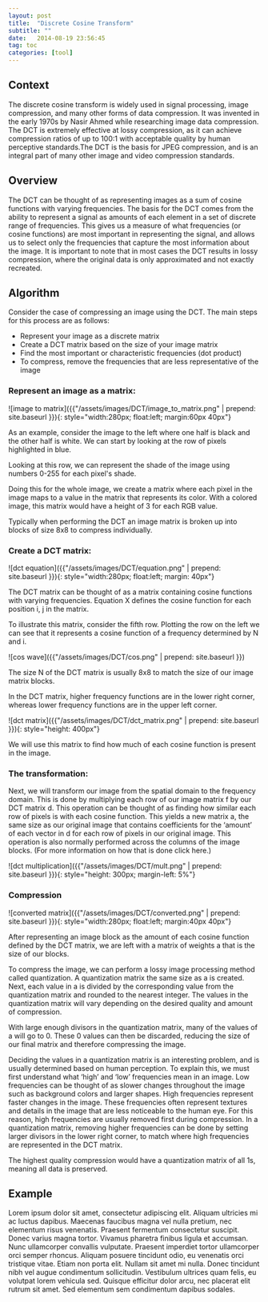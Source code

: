 ```yaml
---
layout: post
title:  "Discrete Cosine Transform"
subtitle: ""
date:   2014-08-19 23:56:45
tag: toc
categories: [tool]
---
```


## Context

The discrete cosine transform is widely used in signal processing, image compression, and many other forms of data compression. It was invented in the early 1970s by Nasir Ahmed while researching image data compression. The DCT is extremely effective at lossy compression, as it can achieve compression ratios of up to 100:1 with acceptable quality by human perceptive standards.The DCT is the basis for JPEG compression, and is an integral part of many other image and video compression standards.

## Overview

The DCT can be thought of as representing images as a sum of cosine functions with varying frequencies. The basis for the DCT comes from the ability to represent a signal as amounts of each element in a set of discrete range of frequencies. This gives us a measure of what frequencies (or cosine functions) are most important in representing the signal, and allows us to  select only the frequencies that capture the most information about the image. It is important to note that in most cases the DCT results in lossy compression, where the original data is only approximated and not exactly recreated.

## Algorithm

Consider the case of compressing an image using the DCT. The main steps for this process are as follows:

- Represent your image as a discrete matrix
- Create a DCT matrix based on the size of your image matrix
- Find the most important or characteristic frequencies (dot product)
- To compress, remove the frequencies that are less representative of the image

### Represent an image as a matrix:

![image to matrix]({{"/assets/images/DCT/image_to_matrix.png" | prepend: site.baseurl }}){: style="width:280px; float:left; margin:60px 40px"}

As an example, consider the image to the left where one half is black and the other half is white. We can start by looking at the row of pixels highlighted in blue.

Looking at this row, we can represent the shade of the image using numbers 0-255  for each pixel's shade.

Doing this for the whole image, we create a matrix where each pixel in the image maps to a value in the matrix that represents its color. With a colored image, this matrix would have a height of 3 for each RGB value. 
 
Typically when performing the DCT an image matrix is broken up into blocks of size 8x8 to compress individually.

### Create a DCT matrix:

![dct equation]({{"/assets/images/DCT/equation.png" | prepend: site.baseurl }}){: style="width:280px; float:left; margin: 40px"}

The DCT matrix can be thought of as a matrix containing cosine functions with varying frequencies. Equation X defines the cosine function for each position i, j in the matrix. 

To illustrate this matrix, consider the fifth row. Plotting the row on the left we can see that it represents a cosine function of a frequency determined by N and i. 

![cos wave]({{"/assets/images/DCT/cos.png" | prepend: site.baseurl }})

The size N of the DCT matrix is usually 8x8 to match the size of our image matrix blocks.

In the DCT matrix, higher frequency functions are in the lower right corner, whereas lower frequency functions are in the upper left corner.

![dct matrix]({{"/assets/images/DCT/dct_matrix.png" | prepend: site.baseurl }}){: style="height: 400px"}

We will use this matrix to find how much of each cosine function is present in the image.

### The transformation:

Next, we will transform our image from the spatial domain to the frequency domain. This is done by multiplying each row of our image matrix f by our DCT matrix d. This operation can be thought of as finding how similar each row of pixels is with each cosine function. This yields a new matrix a, the same size as our original image that contains coefficients for the ‘amount’ of each vector in d for each row of pixels in our original image. This operation is also normally performed across the columns of the image blocks. (For more information on how that is done click here.)

![dct multiplication]({{"/assets/images/DCT/mult.png" | prepend: site.baseurl }}){: style="height: 300px; margin-left: 5%"}

### Compression

![converted matrix]({{"/assets/images/DCT/converted.png" | prepend: site.baseurl }}){: style="width:280px; float:left; margin:40px 40px"}

After representing an image block as the amount of each cosine function defined by the DCT matrix, we are left with a matrix of weights a that is the size of our blocks.

To compress the image, we can perform a lossy image processing method called quantization. A quantization matrix the same size as a is created. Next, each value in a is divided by the corresponding value from the quantization matrix and rounded to the nearest integer. The values in the quantization matrix will vary depending on the desired quality and amount of compression. 

With large enough divisors in the quantization matrix, many of the values of a will go to 0. These 0 values can then be discarded, reducing the size of our final matrix and therefore compressing the image. 

Deciding the values in a quantization matrix is an interesting problem, and is usually determined based on human perception. To explain this, we must first understand what ‘high’ and ‘low’ frequencies mean in an image. Low frequencies can be thought of as slower changes throughout the image such as background colors and larger shapes. High frequencies represent faster changes in the image. These frequencies often represent textures and details in the image that are less noticeable to the human eye. For this reason, high frequencies are usually removed first during compression. In a quantization matrix, removing higher frequencies can be done by setting larger divisors in the lower right corner, to match where high frequencies are represented in the DCT matrix. 

The highest quality compression would have a quantization matrix of all 1s, meaning all data is preserved.


## Example

Lorem ipsum dolor sit amet, consectetur adipiscing elit. Aliquam ultricies mi ac luctus dapibus. Maecenas faucibus magna vel nulla pretium, nec elementum risus venenatis. Praesent fermentum consectetur suscipit. Donec varius magna tortor. Vivamus pharetra finibus ligula et accumsan. Nunc ullamcorper convallis vulputate. Praesent imperdiet tortor ullamcorper orci semper rhoncus. Aliquam posuere tincidunt odio, eu venenatis orci tristique vitae. Etiam non porta elit. Nullam sit amet mi nulla. Donec tincidunt nibh vel augue condimentum sollicitudin. Vestibulum ultrices quam felis, eu volutpat lorem vehicula sed. Quisque efficitur dolor arcu, nec placerat elit rutrum sit amet. Sed elementum sem condimentum dapibus sodales.
